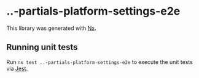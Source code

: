 # ..-partials-platform-settings-e2e

This library was generated with [Nx](https://nx.dev).

## Running unit tests

Run `nx test ..-partials-platform-settings-e2e` to execute the unit tests via [Jest](https://jestjs.io).
